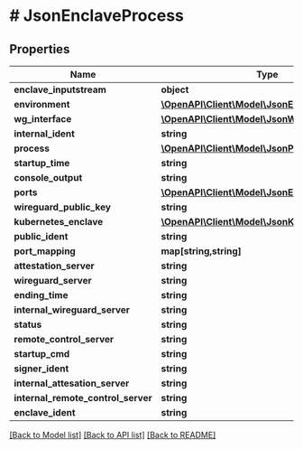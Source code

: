 # # JsonEnclaveProcess

## Properties

Name | Type | Description | Notes
------------ | ------------- | ------------- | -------------
**enclave_inputstream** | **object** |  | [optional]
**environment** | [**\OpenAPI\Client\Model\JsonEnvironment**](JsonEnvironment.md) |  | [optional]
**wg_interface** | [**\OpenAPI\Client\Model\JsonWireguardInterface**](JsonWireguardInterface.md) |  | [optional]
**internal_ident** | **string** |  | [optional]
**process** | [**\OpenAPI\Client\Model\JsonProcess**](JsonProcess.md) |  | [optional]
**startup_time** | **string** |  | [optional]
**console_output** | **string** |  | [optional]
**ports** | [**\OpenAPI\Client\Model\JsonEnclavePort[]**](JsonEnclavePort.md) |  | [optional]
**wireguard_public_key** | **string** |  | [optional]
**kubernetes_enclave** | [**\OpenAPI\Client\Model\JsonKubernetesEnclave**](JsonKubernetesEnclave.md) |  | [optional]
**public_ident** | **string** |  | [optional]
**port_mapping** | **map[string,string]** |  | [optional]
**attestation_server** | **string** |  | [optional]
**wireguard_server** | **string** |  | [optional]
**ending_time** | **string** |  | [optional]
**internal_wireguard_server** | **string** |  | [optional]
**status** | **string** |  | [optional]
**remote_control_server** | **string** |  | [optional]
**startup_cmd** | **string** |  | [optional]
**signer_ident** | **string** |  | [optional]
**internal_attesation_server** | **string** |  | [optional]
**internal_remote_control_server** | **string** |  | [optional]
**enclave_ident** | **string** |  | [optional]

[[Back to Model list]](../../README.md#models) [[Back to API list]](../../README.md#endpoints) [[Back to README]](../../README.md)
